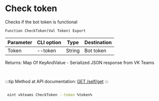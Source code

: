 ﻿---
sidebar_position: 1
---

# Check token
 Checks if the bot token is functional



`Function CheckToken(Val Token) Export`

 | Parameter | CLI option | Type | Destination |
 |-|-|-|-|
 | Token | --token | String | Bot token |

 
 Returns: Map Of KeyAndValue - Serialized JSON response from VK Teams

<br/>

:::tip
Method at API documentation: [GET /self/get](https://teams.vk.com/botapi/#/self/get_self_get)
:::
<br/>


	


```sh title="CLI command example"
 
 oint vkteams CheckToken --token %token%

```


